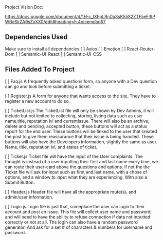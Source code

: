 Project Vision Doc:

https://docs.google.com/document/d/1EFc_IXFpLRnDa3sK55S2ZTF5eFl9PWBeSkZA9sZxXX0/edit#heading=h.4oicemcbd57

## Dependencies Used

Make sure to install all dependencies
[ ] Axios
[ ] Emotion
[ ] React-Router-Dom
[ ] Semantic-UI-React
[ ] Semantic-UI-CSS

## Files Added To Project

[ ] Faq.js
A frequently asked questions form, so anyone with a Dev question can go and look before submitting a ticket.

[ ] Register.js
A form for anyone that wants access to the site. They have to register a new account to do so.

[ ] TicketList.js
The TicketList file will only be shown by Dev Admins, it will include but not limited to collecting, storing, listing data such as user name,title, reputation lvl and currentIssue. There will also be an archive, delete and pending, accepted button, these buttons will act as a status report for the end user. These buttons will be linked to the user that created the post to give them reassurance that their issue is being handled. These buttons will also have the Developers information, slightly the same as user. Name, title, reputation lvl, and status of ticket.

[ ] Ticket.js
Ticket file will have the input of the User complaints. The thought is instead of a user inputting their first and last name every time, we can route their user-card above the questions and options. If not the the Ticket file will ask for input such as first and last name, with a chose of options, and a window to input what they are experiencing. With also a Submit Button.

[ ] Header.js
Header file will have all the appropriate route(s), and admin/user information.

[ ] Login.js
Login file is just that, someplace the user can login to their account and post an issue. This file will collect user name and password, and will need to have the ability to refuse connection if data not inputted correctly or not at all. The login can also have a random password generator. And ask for a set # of characters & numbers for username and password.
